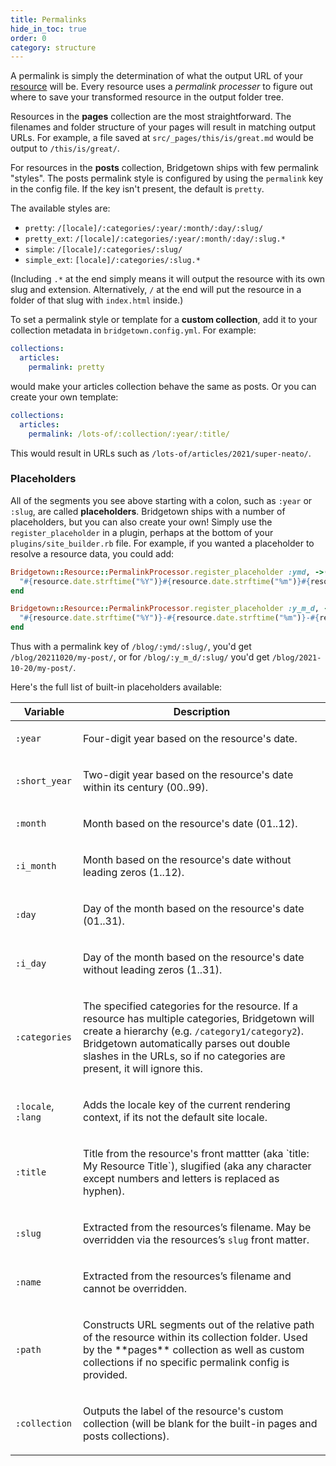 ```yaml
---
title: Permalinks
hide_in_toc: true
order: 0
category: structure
---
```


A permalink is simply the determination of what the output URL of your [resource](/docs/resources) will be. Every resource uses a _permalink processer_ to figure out where to save your transformed resource in the output folder tree.

Resources in the **pages** collection are the most straightforward. The filenames and folder structure of your pages will result in matching output URLs. For example, a file saved at `src/_pages/this/is/great.md` would be output to `/this/is/great/`.

For resources in the **posts** collection, Bridgetown ships with few permalink "styles". The posts permalink style is configured by using the `permalink` key in the config file. If the key isn't present, the default is `pretty`.

The available styles are:

* `pretty`: `/[locale]/:categories/:year/:month/:day/:slug/`
* `pretty_ext`: `/[locale]/:categories/:year/:month/:day/:slug.*`
* `simple`: `/[locale]/:categories/:slug/`
* `simple_ext`: `[locale]/:categories/:slug.*`

(Including `.*` at the end simply means it will output the resource with its own slug and extension. Alternatively, `/` at the end will put the resource in a folder of that slug with `index.html` inside.)

To set a permalink style or template for a **custom collection**, add it to your collection metadata in `bridgetown.config.yml`. For example:

```yaml
collections:
  articles:
    permalink: pretty
```

would make your articles collection behave the same as posts. Or you can create your own template:

```yaml
collections:
  articles:
    permalink: /lots-of/:collection/:year/:title/
```

This would result in URLs such as `/lots-of/articles/2021/super-neato/`.

### Placeholders

All of the segments you see above starting with a colon, such as `:year` or `:slug`, are called **placeholders**. Bridgetown ships with a number of placeholders, but you can also create your own! Simply use the `register_placeholder` in a plugin, perhaps at the bottom of your `plugins/site_builder.rb` file. For example, if you wanted a placeholder to resolve a resource data, you could add:

```ruby
Bridgetown::Resource::PermalinkProcessor.register_placeholder :ymd, ->(resource) do
  "#{resource.date.strftime("%Y")}#{resource.date.strftime("%m")}#{resource.date.strftime("%d")}"
end

Bridgetown::Resource::PermalinkProcessor.register_placeholder :y_m_d, ->(resource) do
  "#{resource.date.strftime("%Y")}-#{resource.date.strftime("%m")}-#{resource.date.strftime("%d")}"
end
```

Thus with a permalink key of `/blog/:ymd/:slug/`, you'd get `/blog/20211020/my-post/`, or for `/blog/:y_m_d/:slug/` you'd get `/blog/2021-10-20/my-post/`.

Here's the full list of built-in placeholders available:

<table class="settings bigger-output">
  <thead>
    <tr>
      <th>Variable</th>
      <th>Description</th>
    </tr>
  </thead>
  <tbody>
    <tr>
      <td>
        <p><code>:year</code></p>
      </td>
      <td>
        <p>
          Four-digit year based on the resource's date.
        </p>
      </td>
    </tr>
    <tr>
      <td>
        <p><code>:short_year</code></p>
      </td>
      <td>
        <p>
          Two-digit year based on the resource's date within its century (00..99).
        </p>
      </td>
    </tr>
    <tr>
      <td>
        <p><code>:month</code></p>
      </td>
      <td>
        <p>
          Month based on the resource's date (01..12).
        </p>
      </td>
    </tr>
    <tr>
      <td>
        <p><code>:i_month</code></p>
      </td>
      <td>
        <p>
          Month based on the resource's date without leading zeros (1..12).
        </p>
      </td>
    </tr>
    <tr>
      <td>
        <p><code>:day</code></p>
      </td>
      <td>
        <p>
          Day of the month based on the resource's date (01..31).
        </p>
      </td>
    </tr>
    <tr>
      <td>
        <p><code>:i_day</code></p>
      </td>
      <td>
        <p>
          Day of the month based on the resource's date without leading zeros (1..31).
        </p>
      </td>
    </tr>
    <tr>
      <td>
        <p><code>:categories</code></p>
      </td>
      <td>
        <p>
          The specified categories for the resource. If a resource has multiple
          categories, Bridgetown will create a hierarchy (e.g. <code>/category1/category2</code>).
          Bridgetown automatically parses out double slashes in the URLs,
          so if no categories are present, it will ignore this.
        </p>
      </td>
    </tr>
    <tr>
      <td>
        <p><code>:locale</code>, <code>:lang</code></p>
      </td>
      <td>
        <p>
          Adds the locale key of the current rendering context, if its not the default site locale.
        </p>
      </td>
    </tr>
    <tr>
      <td>
        <p><code>:title</code></p>
      </td>
      <td>
        <p>
            Title from the resource's front mattter (aka `title: My Resource Title`), slugified (aka any character
            except numbers and letters is replaced as hyphen).
        </p>
      </td>
    </tr>
    <tr>
      <td>
        <p><code>:slug</code></p>
      </td>
      <td>
        <p>
            Extracted from the resources’s filename. May be overridden via the resources’s <code>slug</code> front matter.
        </p>
      </td>
    </tr>
    <tr>
      <td>
        <p><code>:name</code></p>
      </td>
      <td>
        <p>
            Extracted from the resources’s filename and cannot be overridden.
        </p>
      </td>
    </tr>
    <tr>
      <td>
        <p><code>:path</code></p>
      </td>
      <td>
        <p>
          Constructs URL segments out of the relative path of the resource within its collection folder. Used by the **pages** collection as well as custom collections if no specific permalink config is provided.
        </p>
      </td>
    </tr>
    <tr>
      <td>
        <p><code>:collection</code></p>
      </td>
      <td>
        <p>
          Outputs the label of the resource's custom collection (will be blank for the built-in pages and posts collections).
        </p>
      </td>
    </tr>
  </tbody>
</table>
